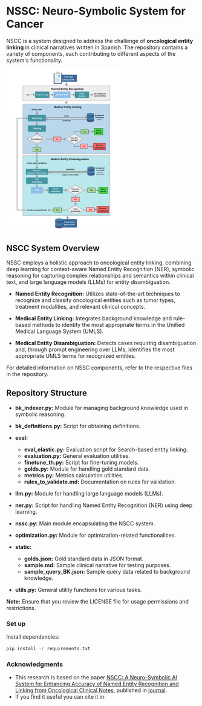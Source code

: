 # NSSC: Neuro-Symbolic System for Cancer


NSCC is a system designed to address the challenge of **oncological entity linking** in clinical narratives written in Spanish. The repository contains a variety of components, each contributing to different aspects of the system's functionality.


<img src="./img/flow-chart.png" width="60%" height="auto">


## NSCC System Overview

NSSC employs a holistic approach to oncological entity linking, combining deep learning for context-aware Named Entity Recognition (NER), symbolic reasoning for capturing complex relationships and semantics within clinical text, and large language models (LLMs) for entity disambiguation.

- **Named Entity Recognition:** Utilizes state-of-the-art techniques to recognize and classify oncological entities such as tumor types, treatment modalities, and relevant clinical concepts.

- **Medical Entity Linking:** Integrates background knowledge and rule-based methods to identify the most appropriate terms in the Unified Medical Language System (UMLS).

- **Medical Entity Disambiguation:** Detects cases requiring disambiguation and, through prompt engineering over LLMs, identifies the most appropriate UMLS terms for recognized entities.

For detailed information on NSSC components, refer to the respective files in the repository.


## Repository Structure

- **bk_indexer.py:** Module for managing background knowledge used in symbolic reasoning.
- **bk_definitions.py:** Script for obtaining definitions.

- **eval:**
  - **eval_elastic.py:** Evaluation script for Search-based entity linking.
  - **evaluation.py:** General evaluation utilities.
  - **finetune_th.py:** Script for fine-tuning models.
  - **golds.py:** Module for handling gold standard data.
  - **metrics.py:** Metrics calculation utilities.
  - **rules_to_validate.md:** Documentation on rules for validation.
  

- **llm.py:** Module for handling large language models (LLMs).
    
- **ner.py:** Script for handling Named Entity Recognition (NER) using deep learning.
  
- **nssc.py:** Main module encapsulating the NSCC system.
  
- **optimization.py:** Module for optimization-related functionalities.
    
- **static:**
  - **golds.json:** Gold standard data in JSON format.
  - **sample.md:** Sample clinical narrative for testing purposes.
  - **sample_query_BK.json:** Sample query data related to background knowledge.
  
- **utils.py:** General utility functions for various tasks.



**Note:** Ensure that you review the LICENSE file for usage permissions and restrictions.


### Set up

Install dependencies:

   ```bash
   pip install -r requirements.txt
   ```

### Acknowledgments

- This research is based on the paper [NSCC: A Neuro-Symbolic AI System for Enhancing Accuracy of Named Entity Recognition and Linking from Oncological Clinical Notes](https://link.springer.com/article/10.1007/s11042-024-19209-5), published in [journal]().
- If you find it useful you can cite it in:
```bibtext

```
